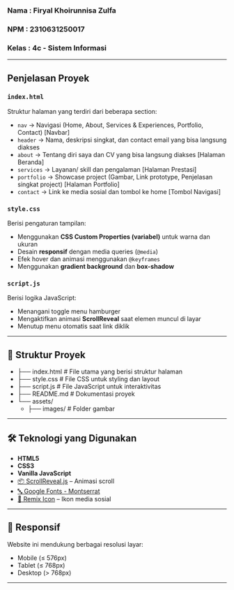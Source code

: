 ### Nama : Firyal Khoirunnisa Zulfa
### NPM  : 2310631250017
### Kelas : 4c - Sistem Informasi

---

## Penjelasan Proyek

### `index.html`
Struktur halaman yang terdiri dari beberapa section:
- `nav` → Navigasi (Home, About, Services & Experiences, Portfolio, Contact) [Navbar]
- `header` → Nama, deskripsi singkat, dan contact email yang bisa langsung diakses
- `about` → Tentang diri saya dan CV yang bisa langsung diakses [Halaman Beranda]
- `services` → Layanan/ skill dan pengalaman [Halaman Prestasi]
- `portfolio` → Showcase project (Gambar, Link prototype, Penjelasan singkat project) [Halaman Portfolio]
- `contact` → Link ke media sosial dan tombol ke home [Tombol Navigasi]

### `style.css`
Berisi pengaturan tampilan:
- Menggunakan **CSS Custom Properties (variabel)** untuk warna dan ukuran
- Desain **responsif** dengan media queries (`@media`)
- Efek hover dan animasi menggunakan `@keyframes`
- Menggunakan **gradient background** dan **box-shadow**

### `script.js`
Berisi logika JavaScript:
- Menangani toggle menu hamburger
- Mengaktifkan animasi **ScrollReveal** saat elemen muncul di layar
- Menutup menu otomatis saat link diklik

---

## 🧱 Struktur Proyek

- ├── index.html           # File utama yang berisi struktur halaman
- ├── style.css            # File CSS untuk styling dan layout
- ├── script.js            # File JavaScript untuk interaktivitas
- ├── README.md            # Dokumentasi proyek
- └── assets/
    - ├── images/          # Folder gambar

---

## 🛠️ Teknologi yang Digunakan

- **HTML5**
- **CSS3**
- **Vanilla JavaScript**
- [📦 ScrollReveal.js](https://scrollrevealjs.org/) – Animasi scroll
- [🔤 Google Fonts - Montserrat](https://fonts.google.com/specimen/Montserrat)
- [🎨 Remix Icon](https://remixicon.com/) – Ikon media sosial

---

## 📱 Responsif

Website ini mendukung berbagai resolusi layar:
- Mobile (≤ 576px)
- Tablet (≤ 768px)
- Desktop (> 768px)

---
